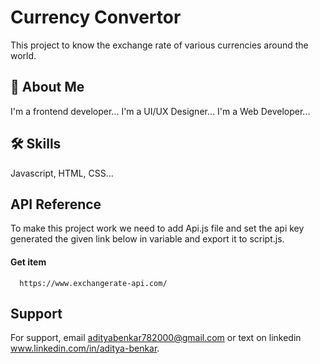 <!-- @format -->

# Currency Convertor

This project to know the exchange rate
of various currencies around the world.

## 🚀 About Me

I'm a frontend developer...
I'm a UI/UX Designer...
I'm a Web Developer...

## 🛠 Skills

Javascript, HTML, CSS...

## API Reference
To make this project work we need to 
add Api.js file and set the api key generated
the given link below in variable and export it 
to script.js.

#### Get item

```http
  https://www.exchangerate-api.com/
```

## Support

For support, email adityabenkar782000@gmail.com or
text on linkedin www.linkedin.com/in/aditya-benkar.
